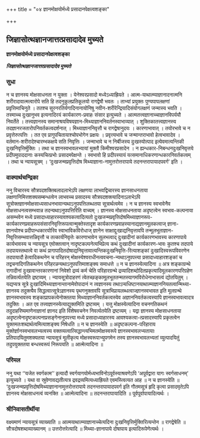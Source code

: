 +++
title = "०४ ज्ञानमोक्षयोर्मध्ये प्रसादानपेक्षत्वशङ्का"

+++


## जिज्ञासोत्थज्ञानजात्तत्प्रसादादेव मुच्यते

**ज्ञानमोक्षयोर्मध्ये प्रसादानपेक्षत्वशङ्का**

***जिज्ञासोत्थज्ञानजात्तत्प्रसादादेव मुच्यते***

### सुधा

न च ज्ञानस्य मोक्षसाधनता न युक्ता । येनेश्वरप्रसादो मध्येऽध्याह्रियते । आत्म-याथात्म्याज्ञानादनात्मनि शरीरादावात्मत्वारोपे सति हि तदनुकूलप्रतिकूलयो रागद्वेषौ भवतः । ताभ्यां प्रयुक्तः पुण्यपापलक्षणां प्रवृत्तिमाचिनुते । ततश्च सुरनरतिर्यगादिनानायोनिषु नवीन-शरीरेन्द्रियादिसंयोगलक्षणं जन्मास्य भवति । तस्माच्च दुःखानुभव इत्यनादिरयं कार्यकारण-प्रवाहः संसार इत्युच्यते । आत्मतत्त्वज्ञानाच्चाज्ञानविपर्ययौ निवर्तेते । तत्त्वज्ञानस्य समानाश्रयविषयज्ञान-मिथ्याज्ञाननिवर्तनस्वाभाव्यात् । शुक्तिकातत्त्वज्ञानस्य तदज्ञानरजतारोपनिवर्तकत्वदर्शनात् । मिथ्याज्ञाननिवृत्तौ च रागद्वेषानुदयः । कारणाभावात् । तयोरभावे च न प्रवृत्तेरुत्पत्तिः । तत एव प्रागुपचितायाश्चोपभोगेन प्रक्षयः । प्रवृत्त्यभावे च जन्मान्तराभावो हेत्वभावादेव । वर्तमान-शरीरादेश्चारम्भकक्षये सति निवृत्तिः । जन्माभावे च न निर्बीजस्य दुःखस्योत्पाद इत्येवमात्यन्तिकी दुःखनिवृत्तिर्मुक्तिः । तथा च ज्ञानस्वभावलभ्यायां मुक्तौ किमीश्वरप्रसादेन । न ह्यन्धकार-निबन्धनदुःखनिवृत्तये प्रदीपमुपाददानाः कस्यचित्प्रभोः प्रसादमपेक्षन्ते । स्वभावो हि प्रदीपस्यायं यत्समानाधिकरणान्धकारनिवर्तकत्वम् । तथा च न्यायसूत्रम् । ‘दुःखजन्मप्रवृत्तिदोष मिथ्याज्ञाना-नामुत्तरोत्तरापाये तदनन्तरापायादपवर्ग’ इति ।

### वाक्यार्थचन्द्रिका

ननु विचारस्य सौत्रपदशक्तिबलादलाभेऽपि लक्षणया लाभवद्विचारस्य ज्ञानसाधनताया लक्षणानिमित्तशक्यसम्बन्धत्वेन लाभवच्च प्रसादस्य सौत्रपदशक्त्यादिनाऽलाभेऽपि सूत्रोक्तज्ञानमोक्षसाध्यसाधनभावान्यथाऽनुपपत्तिलब्धतया सूत्रार्थत्वमेव । न च ज्ञानस्य स्वभावेनैव मोक्षसाधनत्वसम्भवान्न तदन्यथाऽनुपपत्तिरिति वाच्यम् । ज्ञानस्य मोक्षसाधनताया अदृष्टत्वेन स्वभाव-कल्पनाया असम्भवेन मध्ये प्रसादाध्याहारस्यावश्यकत्वादित्यतो दुःखजन्मप्रवृत्तिदोषमिथ्याज्ञानरूप-कार्यकारणप्रवाहरूपसंसारनिवृत्तिरूपत्वान्मुक्तेस्तादृश कार्यकारणप्रवाहस्यानाद्यज्ञानमूलकत्वाज् ज्ञाना-ज्ञानयोश्च प्रदीपान्धकारयोरिव स्वाभाविकविरोधाज् ज्ञानेन साक्षाद्दुःखाद्यनिवृत्तावपि तन्मूलभूताज्ञान-निवृत्तिसम्भवात्तन्निवृत्तौ च तत्कार्यनिवृत्तेः कारणाभावेन सुलभत्वाद् दुःखादीनां कार्यकारणभावस्य कारणापाये कार्यभावस्य च न्यायसूत्र एवोक्तत्वान् नादृष्टकल्पनेत्यभिप्रेत्य कथं दुःखादीनां कार्यकारण-भावः कुतश्च तदपाये तदपायस्तथात्वे वा कथं प्रागापादितदोषाद्यनिवृत्तावात्यन्तिकदुःखनिवृत्ति-रित्याशङ्कां दुःखादिस्वरूपविवरणेन तदपायादौ हेत्वादिकथनेन च परिहरन् मोक्षस्येश्वराधीनत्ववचना-न्यथाऽनुपपत्त्या प्रसादाध्याहारशङ्कां च तद्वचनादिगतिकथनेन परिहरन्नन्यथाऽनुपपत्तिमाशङ्क्य समाधत्ते ॥ न च ज्ञानस्येत्यादिना ॥ अत्र शङ्काग्रन्थे रागादीनां दुःखावान्तरकारणानां निवेशो द्रव्यं कर्म चेति परिहारग्रन्थे द्रव्यादिशब्दोदितप्रकृत्यादिमूलकारणपरिग्रहेण तन्निवर्त्यतयेति द्रष्टव्यम् । न्यायसूत्रोदाहरणं त्वेतच्छङ्कामूलभूततन्मतस्यागमविरोधेनाभासत्वं द्योतयितुम् । यद्यप्यत्र सूत्रे दुःखादिमिथ्याज्ञानान्तानामेवोपादानं न त्वज्ञानस्य तथाऽप्यधिष्टानयाथात्म्यज्ञाननियतत्वान्मिथ्या-ज्ञानस्य तदुक्त्यैव सिद्धत्वात्सूत्रेऽज्ञानस्य पृथगनुक्तावपि सूत्राभिप्रायलब्धत्वाज्ज्ञानस्वभावत इति मूलग्रन्थे ज्ञानस्वभावस्य शङ्काप्रापकत्वेनोक्ततया मिथ्याज्ञाननिवर्तकत्वस्येव अज्ञाननिवर्तकत्वस्यापि ज्ञानस्वभावत्वादत्र तदुक्तिः । अत एव तत्त्वज्ञानस्येत्याद्युक्तमिति द्रष्टव्यम् । यत्तु मोक्षस्येत्यादिना वचनगतिकथनं तदुदाहरिष्यमाणेनाज्ञानां ज्ञानद इति विशेषवचनेन निवर्त्यतयेति द्रष्टव्यम् । यद्वा ज्ञानस्य मोक्षसाधनताया अदृष्टत्वेनादृष्टकल्पनाप्रसङ्गेनानुपपत्त्या मध्ये प्रसादाध्याहारस्य आवश्यकत्वा-त्प्रसादस्यापि प्रकृतत्वेन युक्तमतःशब्दार्थत्वमित्याशङ्क्य निषेधति ॥ न च ज्ञानस्येति ॥ अदृष्टकल्पना-परिहाराय मुक्तेर्ज्ञानस्वभावलभ्यत्वस्य वक्तव्यत्वात्सिद्धान्त्यभिमतमोक्षस्वरूपे ज्ञानस्वभावलभ्यतायाः प्रतिपादयितुमशक्यतया न्यायसूत्रं मूलीकृत्य मोक्षस्वरूपाभ्युपगमेन तस्य ज्ञानस्वभावलभ्यतां व्युत्पादयितुं तदुपयुक्ततया बन्धस्वरूपं निरूपयति ॥ आत्मेत्यादिना ॥

### परिमल

ननु यथा ‘‘यजेत स्वर्गकाम’’ इत्यादौ स्वर्गयागयोर्मध्यभाविनोऽपूर्वस्याश्रवणेऽपि ‘अपूर्वद्वारा यागः स्वर्गसाधनम्’ इत्युच्यते । यथा वा स्रुवेणावद्यतीत्यत्र द्रवद्रव्यमित्यध्याह्रियते एवमस्त्वित्यत आह ॥ न च ज्ञानस्येति ॥ ‘दुःखजन्मप्रवृत्तिदोषमिथ्याज्ञानानामुत्तरोत्तरापाये तदनन्तरापायादपवर्ग इति गौतमसूत्रं हृदि कृत्वा प्रसादमृतेऽपि ज्ञानस्य मोक्षसाधनत्वं व्यनक्ति ॥ आत्मेत्यादिना ॥ तदनन्तरापायादिति ॥ पूर्वपूर्वापायादित्यर्थः ।

### श्रीनिवासतीर्थीया

वक्ष्यमाणं न्यायसूत्रं व्याख्याति ॥ आत्मयाथात्म्याज्ञानाच्चेत्यदिना दुःखनिवृत्तिर्मुक्तिरित्यन्तेन ॥ रागद्वेषेति ॥ सौत्रदोषशब्दव्याख्यानम् ॥ उत्तरोत्तरेत्यादि ॥ मिथ्या-ज्ञानापाये दोषापाय इत्यादिरूपेणेत्यर्थः ।

